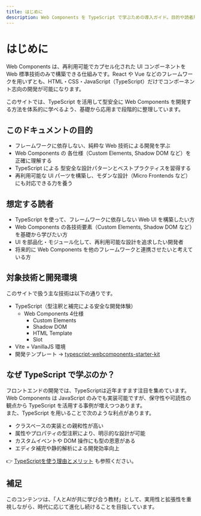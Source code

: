 ```yaml
---
title: はじめに
description: Web Components を TypeScript で学ぶための導入ガイド。目的や読者層、技術スタック、TypeScript を採用する理由を体系的に紹介。
---
```


# はじめに

Web Components は、再利用可能でカプセル化された UI コンポーネントを Web 標準技術のみで構築できる仕組みです。React や Vue などのフレームワークを用いずとも、HTML・CSS・JavaScript（TypeScript）だけでコンポーネント志向の開発が可能になります。

このサイトでは、TypeScript を活用して型安全に Web Components を開発する方法を体系的に学べるよう、基礎から応用まで段階的に整理しています。

## このドキュメントの目的
- フレームワークに依存しない、純粋な Web 技術による開発を学ぶ
- Web Components の 各仕様（Custom Elements, Shadow DOM など）を正確に理解する
- TypeScript による 型安全な設計パターンとベストプラクティスを習得する
- 再利用可能な UI パーツを構築し、モダンな設計（Micro Frontends など）にも対応できる力を養う

## 想定する読者
- TypeScript を使って、フレームワークに依存しない Web UI を構築したい方
- Web Components の各技術要素（Custom Elements, Shadow DOM など）を基礎から学びたい方
- UI を部品化・モジュール化して、再利用可能な設計を追求したい開発者
- 将来的に Web Components を他のフレームワークと連携させたいと考えている方

## 対象技術と開発環境

このサイトで扱う主な技術は以下の通りです。
- TypeScript（型注釈と補完による安全な開発体験）
   - Web Components 4仕様
      - Custom Elements
      - Shadow DOM
      - HTML Template
      - Slot
- Vite + VanillaJS 環境
- 開発テンプレート → [typescript-webcomponents-starter-kit](https://github.com/shuji-bonji/typescript-webcomponents-starter-kit)

## なぜ TypeScript で学ぶのか？

フロントエンドの開発では、TypeScriptは近年ますます注目を集めています。
Web Components は JavaScript のみでも実装可能ですが、保守性や可読性の観点から TypeScript を活用する事例が増えつつあります。  
また、TypeScript を用いることで次のような利点があります。

- クラスベースの実装との親和性が高い
- 属性やプロパティの型注釈により、明示的な設計が可能
- カスタムイベントや DOM 操作にも型の恩恵がある
- エディタ補完や静的解析による開発効率向上

👉 [TypeScriptを使う理由とメリット](/concepts/why-typescript) も参照ください。

## 補足
このコンテンツは、「人とAIが共に学び合う教材」として、実用性と拡張性を重視しながら、時代に応じて進化し続けることを目指しています。
